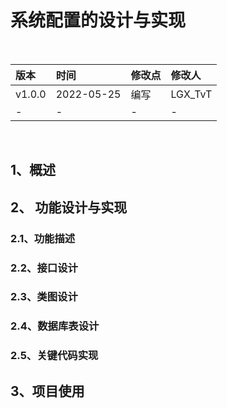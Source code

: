 # 系统配置的设计与实现

<br/>

| 版本   | 时间       | 修改点 | 修改人  |
| :----- | :--------- | :----- | :------ |
| v1.0.0 | 2022-05-25 | 编写   | LGX_TvT |
| -      | -          | -      | -       |

<br/>

## 1、概述





## 2、 功能设计与实现





### 2.1、功能描述



### 2.2、接口设计



### 2.3、类图设计



### 2.4、数据库表设计



### 2.5、关键代码实现





## 3、项目使用

